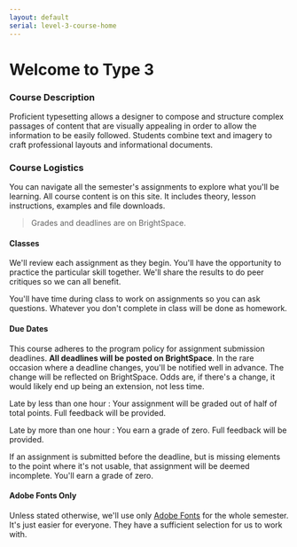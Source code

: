 ```yaml
---
layout: default
serial: level-3-course-home
---
```

# Welcome to Type 3

### Course Description

Proficient typesetting allows a designer to compose and structure complex passages of content that are visually appealing in order to allow the information to be easily followed. Students combine text and imagery to craft professional layouts and informational documents.

### Course Logistics

You can navigate all the semester's assignments to explore what you'll be learning. All course content is on this site. It includes theory, lesson instructions, examples and file downloads.

> Grades and deadlines are on BrightSpace.

#### Classes

We'll review each assignment as they begin. You'll have the opportunity to practice the particular skill together. We'll share the results to do peer critiques so we can all benefit.

You'll have time during class to work on assignments so you can ask questions. Whatever you don't complete in class will be done as homework.

#### Due Dates

This course adheres to the program policy for assignment submission deadlines. **All deadlines will be posted on BrightSpace**. In the rare occasion where a deadline changes, you'll be notified well in advance. The change will be reflected on BrightSpace. Odds are, if there's a change, it would likely end up being an extension, not less time.

Late by less than one hour
: Your assignment will be graded out of half of total points. Full feedback will be provided.

Late by more than one hour
: You earn a grade of zero. Full feedback will be provided.

If an assignment is submitted before the deadline, but is missing elements to the point where it's not usable, that assignment will be deemed incomplete. You'll earn a grade of zero.

#### Adobe Fonts Only

Unless stated otherwise, we'll use only [Adobe Fonts](https://fonts.adobe.com) for the whole semester. It's just easier for everyone. They have a sufficient selection for us to work with.